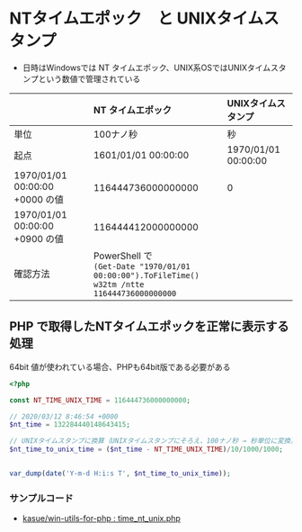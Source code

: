 NTタイムエポック　と UNIXタイムスタンプ
=======================================================

- 日時はWindowsでは NT タイムエポック、UNIX系OSではUNIXタイムスタンプという数値で管理されている



|   |NT タイムエポック|UNIXタイムスタンプ|
|:--|:--|:--|
|単位|100ナノ秒|秒|
|起点|1601/01/01 00:00:00|1970/01/01 00:00:00|
|1970/01/01 00:00:00 +0000 の値|116444736000000000|0|
|1970/01/01 00:00:00 +0900 の値|116444412000000000| |
|確認方法|PowerShell で<br>`(Get-Date "1970/01/01 00:00:00").ToFileTime()`<br> `w32tm /ntte 116444736000000000`| |


## PHP で取得したNTタイムエポックを正常に表示する処理

64bit 値が使われている場合、PHPも64bit版である必要がある


```PHP
<?php

const NT_TIME_UNIX_TIME = 116444736000000000;

// 2020/03/12 8:46:54 +0000
$nt_time = 132284440148643415;

// UNIXタイムスタンプに換算（UNIXタイムスタンプにそろえ、100ナノ秒 → 秒単位に変換）
$nt_time_to_unix_time = ($nt_time - NT_TIME_UNIX_TIME)/10/1000/1000;


var_dump(date('Y-m-d H:i:s T', $nt_time_to_unix_time));

```



### サンプルコード

- [kasue/win-utils-for-php : time_nt_unix.php](https://github.com/kasue/win-utils-for-php/blob/master/src/time_nt_unix.php)